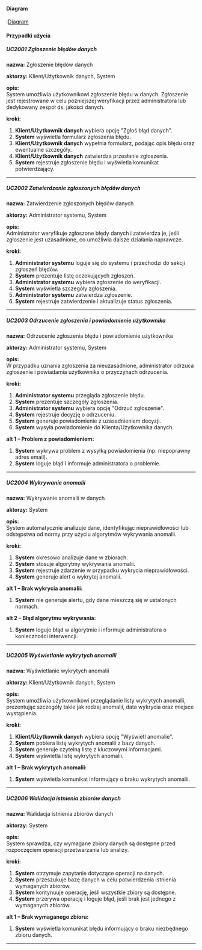 #### Diagram

:[Diagram](diagram.puml)

#### Przypadki użycia

##### UC2001 Zgłoszenie błędów danych

**nazwa:** Zgłoszenie błędów danych

**aktorzy:** Klient/Użytkownik danych, System

**opis:**  
    System umożliwia użytkownikowi zgłoszenie błędu w danych. Zgłoszenie jest rejestrowane w celu późniejszej weryfikacji przez administratora lub dedykowany zespół ds. jakości danych.

**kroki:**
1. **Klient/Użytkownik danych** wybiera opcję "Zgłoś błąd danych".
2. **System** wyświetla formularz zgłoszenia błędu.
3. **Klient/Użytkownik danych** wypełnia formularz, podając opis błędu oraz ewentualne szczegóły.
4. **Klient/Użytkownik danych** zatwierdza przesłanie zgłoszenia.
5. **System** rejestruje zgłoszenie błędu i wyświetla komunikat potwierdzający.

---

##### UC2002 Zatwierdzenie zgłoszonych błędów danych

**nazwa:** Zatwierdzenie zgłoszonych błędów danych

**aktorzy:** Administrator systemu, System

**opis:**  
    Administrator weryfikuje zgłoszone błędy danych i zatwierdza je, jeśli zgłoszenie jest uzasadnione, co umożliwia dalsze działania naprawcze.

**kroki:**
1. **Administrator systemu** loguje się do systemu i przechodzi do sekcji zgłoszeń błędów.
2. **System** prezentuje listę oczekujących zgłoszeń.
3. **Administrator systemu** wybiera zgłoszenie do weryfikacji.
4. **System** wyświetla szczegóły zgłoszenia.
5. **Administrator systemu** zatwierdza zgłoszenie.
6. **System** rejestruje zatwierdzenie i aktualizuje status zgłoszenia.

---

##### UC2003 Odrzucenie zgłoszenia i powiadomienie użytkownika

**nazwa:** Odrzucenie zgłoszenia błędu i powiadomienie użytkownika

**aktorzy:** Administrator systemu, System

**opis:**  
    W przypadku uznania zgłoszenia za nieuzasadnione, administrator odrzuca zgłoszenie i powiadamia użytkownika o przyczynach odrzucenia.

**kroki:**
1. **Administrator systemu** przegląda zgłoszenie błędu.
2. **System** prezentuje szczegóły zgłoszenia.
3. **Administrator systemu** wybiera opcję "Odrzuć zgłoszenie".
4. **System** rejestruje decyzję o odrzuceniu.
5. **System** generuje powiadomienie z uzasadnieniem decyzji.
6. **System** wysyła powiadomienie do Klienta/Użytkownika danych.

**alt 1 – Problem z powiadomieniem:**  
1. **System** wykrywa problem z wysyłką powiadomienia (np. niepoprawny adres email).  
2. **System** loguje błąd i informuje administratora o problemie.

---

##### UC2004 Wykrywanie anomalii

**nazwa:** Wykrywanie anomalii w danych

**aktorzy:** System

**opis:**  
    System automatycznie analizuje dane, identyfikując nieprawidłowości lub odstępstwa od normy przy użyciu algorytmów wykrywania anomalii.

**kroki:**
1. **System** okresowo analizuje dane w zbiorach.
2. **System** stosuje algorytmy wykrywania anomalii.
3. **System** rejestruje zdarzenie w przypadku wykrycia nieprawidłowości.
4. **System** generuje alert o wykrytej anomalii.

**alt 1 – Brak wykrycia anomalii:**  
1. **System** nie generuje alertu, gdy dane mieszczą się w ustalonych normach.

**alt 2 – Błąd algorytmu wykrywania:**  
1. **System** loguje błąd w algorytmie i informuje administratora o konieczności interwencji.

---

##### UC2005 Wyświetlanie wykrytych anomalii

**nazwa:** Wyświetlanie wykrytych anomalii

**aktorzy:** Klient/Użytkownik danych, System

**opis:**  
    System umożliwia użytkownikowi przeglądanie listy wykrytych anomalii, prezentując szczegóły takie jak rodzaj anomalii, data wykrycia oraz miejsce wystąpienia.

**kroki:**
1. **Klient/Użytkownik danych** wybiera opcję "Wyświetl anomalie".
2. **System** pobiera listę wykrytych anomalii z bazy danych.
3. **System** generuje czytelną listę z kluczowymi informacjami.
4. **System** wyświetla listę wykrytych anomalii.

**alt 1 – Brak wykrytych anomalii:**  
1. **System** wyświetla komunikat informujący o braku wykrytych anomalii.

---

##### UC2006 Walidacja istnienia zbiorów danych

**nazwa:** Walidacja istnienia zbiorów danych

**aktorzy:** System

**opis:**  
    System sprawdza, czy wymagane zbiory danych są dostępne przed rozpoczęciem operacji przetwarzania lub analizy.

**kroki:**
1. **System** otrzymuje zapytanie dotyczące operacji na danych.
2. **System** przeszukuje bazę danych w celu potwierdzenia istnienia wymaganych zbiorów.
3. **System** kontynuuje operację, jeśli wszystkie zbiory są dostępne.
4. **System** przerywa operację i loguje błąd, jeśli brak jest jednego z wymaganych zbiorów.

**alt 1 – Brak wymaganego zbioru:**  
1. **System** wyświetla komunikat błędu informujący o braku niezbędnego zbioru danych.

---
